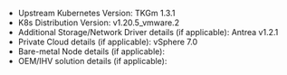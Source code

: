 - Upstream Kubernetes Version: TKGm 1.3.1
- K8s Distribution Version: v1.20.5_vmware.2
- Additional Storage/Network Driver details (if applicable): Antrea v1.2.1
- Private Cloud details (if applicable): vSphere 7.0
- Bare-metal Node details (if applicable):
- OEM/IHV solution details (if applicable):